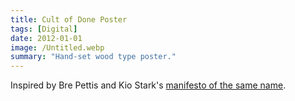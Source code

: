 ```yaml
---
title: Cult of Done Poster
tags: [Digital]
date: 2012-01-01
image: /Untitled.webp
summary: "Hand-set wood type poster."
---
```


Inspired by Bre Pettis and Kio Stark's [manifesto of the same name](https://medium.com/@bre/the-cult-of-done-manifesto-724ca1c2ff13).